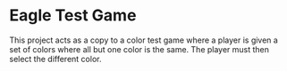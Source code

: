 # Eagle Test Game
This project acts as a copy to a color test game where a player is given a set of
colors where all but one color is the same. The player must then select the different
color.
